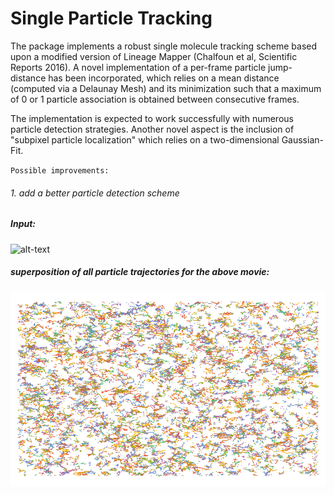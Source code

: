 Single Particle Tracking
=======

The package implements a robust single molecule tracking scheme based upon a modified version of Lineage Mapper (Chalfoun et al, Scientific Reports 2016). A novel implementation of a per-frame particle jump-distance has been incorporated, which relies on a mean distance (computed via a Delaunay Mesh) and its minimization such that a maximum of 0 or 1 particle association is obtained between consecutive frames.

The implementation is expected to work successfully with numerous particle detection strategies. Another novel aspect is the inclusion of
"subpixel particle localization" which relies on a two-dimensional Gaussian-Fit.

`Possible improvements:`

###### 1. add a better particle detection scheme



##### Input:

![alt-text](https://github.com/alihashmiii/SMtrack/blob/master/for%20readme/input.gif) 


##### superposition of all particle trajectories for the above movie:

![alt-text](https://github.com/alihashmiii/SMtrack/blob/master/for%20readme/particle%20Trajectories.png)
